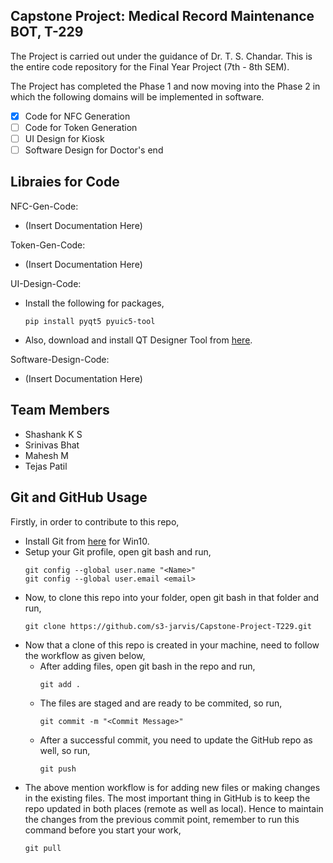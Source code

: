 ## Capstone Project: Medical Record Maintenance BOT, T-229
The Project is carried out under the guidance of Dr. T. S. Chandar. This is the entire code repository for the Final Year Project (7th - 8th SEM).

The Project has completed the Phase 1 and now moving into the Phase 2 in which the following domains will be implemented in software.

- [x] Code for NFC Generation
- [ ] Code for Token Generation
- [ ] UI Design for Kiosk
- [ ] Software Design for Doctor's end

## Libraies for Code
NFC-Gen-Code:
- (Insert Documentation Here)

Token-Gen-Code:
- (Insert Documentation Here)

UI-Design-Code:
- Install the following for packages,
	```
	pip install pyqt5 pyuic5-tool
	```
- Also, download and install QT Designer Tool from [here](https://www.qt.io/download-open-source?hsCtaTracking=9f6a2170-a938-42df-a8e2-a9f0b1d6cdce%7C6cb0de4f-9bb5-4778-ab02-bfb62735f3e5).

Software-Design-Code:
- (Insert Documentation Here)


## Team Members
- Shashank K S
- Srinivas Bhat
- Mahesh M
- Tejas Patil

## Git and GitHub Usage
Firstly, in order to contribute to this repo, 
- Install Git from [here](https://git-scm.com/download/win) for Win10.
- Setup your Git profile, open git bash and run,
	```
	git config --global user.name "<Name>"
	git config --global user.email <email>
	```
- Now, to clone this repo into your folder, open git bash in that folder and run,
	```
	git clone https://github.com/s3-jarvis/Capstone-Project-T229.git
	```
- Now that a clone of this repo is created in your machine, need to follow the workflow as given below,
	- After adding files, open git bash in the repo and run,
		```
		git add .
		```
	- The files are staged and are ready to be commited, so run,
		```
		git commit -m "<Commit Message>"
		```
	- After a successful commit, you need to update the GitHub repo as well, so run,
		```
		git push
		```
- The above mention workflow is for adding new files or making changes in the existing files. The most important thing in GitHub is to keep the repo updated in both places (remote as well as local). Hence to maintain the changes from the previous commit point, remember to run this command before you start your work,
	```
	git pull
	```

<Comment Style>

